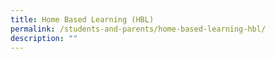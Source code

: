 ```yaml
---
title: Home Based Learning (HBL)
permalink: /students-and-parents/home-based-learning-hbl/
description: ""
---
```

